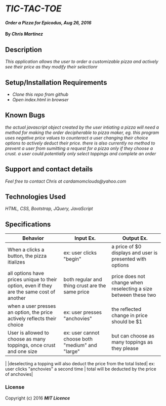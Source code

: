 # _TIC-TAC-TOE_

#### _Order a Pizza for Epicodus, Aug 26, 2016_

#### By _**Chris Martinez**_

## Description

_This application allows the user to order a customizable pizza and actively see their price as they modify their selectionr_

## Setup/Installation Requirements

* _Clone this repo from github_
* _Open index.html in browser_

## Known Bugs

_the actual javascript object created by the user intiating a pizza will need a method for making the order decipherable to pizza maker, eg. this program uses negative price values to counteract a user changing their choice options to actively deduct their price. there is also currently no method to prevent a user from sumitting a request for a pizza only if they choose a crust. a user could potentially only select toppings and complete an order_

## Support and contact details

_Feel free to contact Chris at cardamomclouds@yahoo.com_

## Technologies Used

_HTML, CSS, Bootstrap, JQuery, JavaScript_

## Specifications

| Behavior | Input Ex. | Output Ex. |
| --- | --- | --- |
| When a clicks a button, the pizza itializes| ex: user clicks "begin"|a price of $0 displays and user is presented with options|
|all options have prices unique to their option, even if they are the same cost of another| both regular and thing crust are the same price |price does not change when reselecting a size between these two|
|when a user presses an option, the price actively reflects their choice | ex: user presses "anchovies"| the reflected change in price should be $1|
|User is allowed to choose as many toppings, once crust and one size| ex: user cannot choose both "medium" and "large"| but can choose as many toppings as they please| choosing a  different size will result in a change in their selection|
|
|deselecting a topping will also deduct the price from the total listed| ex: user clicks "anchovies" a second time | total will be deducted  by the price of anchovies|

### License


Copyright (c) 2016 **_MIT Licence_**
